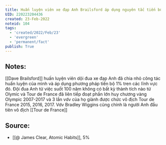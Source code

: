 ```yaml
---
title: Huấn luyện viên xe đạp Anh Brailsford áp dụng nguyên tắc tiến bộ 1% và gặt hái thành công
UID: 220223204436
created: 23-Feb-2022
noteid: 104
tags:
  - 'created/2022/Feb/23'
  - 'evergreen'
  - 'permanent/fact'
publish: True
---
```

## Notes:
[[Dave Brailsford]] huấn luyện viên dội đua xe đạp Anh đã chia nhỏ công tác huấn luyện của mình và áp dụng phương pháp tiến bộ 1% tren các lĩnh vực đó. Đội đua Anh từ việc suốt 100 năm không có bất kỳ thành tích nào từ Olymic và Tour de France đã liên tiếp đoạt phần lớn huy chương vàng Olympic 2007-2017 và 3 lần vdv của họ giành được chức vô địch Tour de France 2015, 2016, 2017. Vdv Bradley Wiggins cũng chính là người Anh đầu tiên vô địch [[Tour de France]]

## Source:
- [[@ James Clear, Atomic Habits]], 5%




